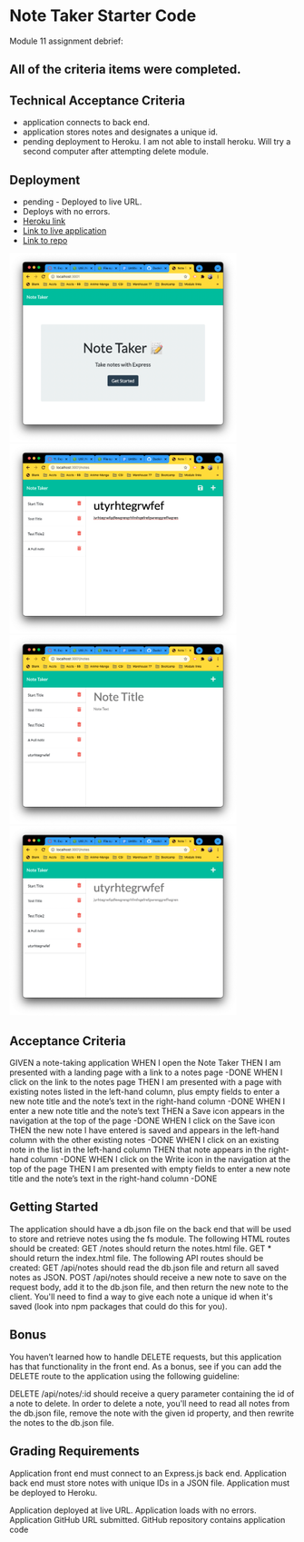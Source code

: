 # Note Taker Starter Code

Module 11 assignment debrief:

## All of the criteria items were completed.

## Technical Acceptance Criteria

- application connects to back end.
- application stores notes and designates a unique id.
- pending deployment to Heroku. I am not able to install heroku. Will try a second computer after attempting delete module.

## Deployment

- pending - Deployed to live URL.
- Deploys with no errors.
- <a href="https://still-sands-24648.herokuapp.com/" target="_blank">Heroku link</a>
- <a href="https://duckarroyo.github.io/challenge11/" target="_blank">Link to live application</a>
- <a href="https://github.com/DuckArroyo/challenge11" target="_blank">Link to repo</a>

<img src="./Assets/ScreenShot1.png" style="width: 400px">
<img src="./Assets/ScreenShotTypedNote.png" style="width: 400px">
<img src="./Assets/ScreenShotSavedNote.png" style="width: 400px">
<img src="./Assets/ScreenShotRetrievedNote.png" style="width: 400px">

## Acceptance Criteria

GIVEN a note-taking application
WHEN I open the Note Taker
THEN I am presented with a landing page with a link to a notes page -DONE
WHEN I click on the link to the notes page
THEN I am presented with a page with existing notes listed in the left-hand column, plus empty fields to enter a new note title and the note’s text in the right-hand column -DONE
WHEN I enter a new note title and the note’s text
THEN a Save icon appears in the navigation at the top of the page -DONE
WHEN I click on the Save icon
THEN the new note I have entered is saved and appears in the left-hand column with the other existing notes -DONE
WHEN I click on an existing note in the list in the left-hand column
THEN that note appears in the right-hand column -DONE
WHEN I click on the Write icon in the navigation at the top of the page
THEN I am presented with empty fields to enter a new note title and the note’s text in the right-hand column -DONE

## Getting Started

The application should have a db.json file on the back end that will be used to store and retrieve notes using the fs module.
The following HTML routes should be created:
GET /notes should return the notes.html file.
GET \* should return the index.html file.
The following API routes should be created:
GET /api/notes should read the db.json file and return all saved notes as JSON.
POST /api/notes should receive a new note to save on the request body, add it to the db.json file, and then return the new note to the client. You'll need to find a way to give each note a unique id when it's saved (look into npm packages that could do this for you).

## Bonus

You haven’t learned how to handle DELETE requests, but this application has that functionality in the front end. As a bonus, see if you can add the DELETE route to the application using the following guideline:

DELETE /api/notes/:id should receive a query parameter containing the id of a note to delete. In order to delete a note, you'll need to read all notes from the db.json file, remove the note with the given id property, and then rewrite the notes to the db.json file.

## Grading Requirements

Application front end must connect to an Express.js back end.
Application back end must store notes with unique IDs in a JSON file.
Application must be deployed to Heroku.

Application deployed at live URL.
Application loads with no errors.
Application GitHub URL submitted.
GitHub repository contains application code

